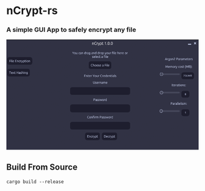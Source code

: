# nCrypt-rs

### A simple GUI App to safely encrypt any file


![Screenshot](ncrypt-app.png)


## Build From Source
```
cargo build --release
```